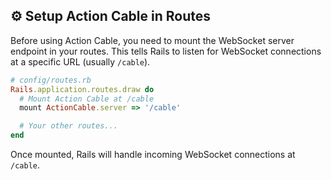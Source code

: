 ## ⚙️ Setup Action Cable in Routes

Before using Action Cable, you need to mount the WebSocket server endpoint in your routes. This tells Rails to listen for WebSocket connections at a specific URL (usually `/cable`).

```ruby
# config/routes.rb
Rails.application.routes.draw do
  # Mount Action Cable at /cable
  mount ActionCable.server => '/cable'

  # Your other routes...
end
```

Once mounted, Rails will handle incoming WebSocket connections at `/cable`.